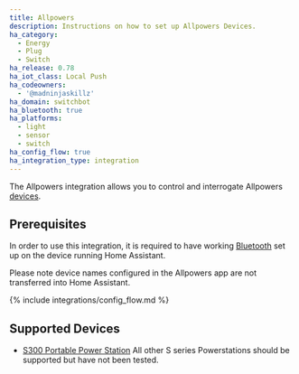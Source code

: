 ```yaml
---
title: Allpowers
description: Instructions on how to set up Allpowers Devices.
ha_category:
  - Energy
  - Plug
  - Switch
ha_release: 0.78
ha_iot_class: Local Push
ha_codeowners:
  - '@madninjaskillz'
ha_domain: switchbot
ha_bluetooth: true
ha_platforms:
  - light
  - sensor
  - switch
ha_config_flow: true
ha_integration_type: integration
---
```


The Allpowers integration allows you to control and interrogate Allpowers [devices](http://iallpowers.com/).

## Prerequisites

In order to use this integration, it is required to have working [Bluetooth](/integrations/bluetooth) set up on the device running Home Assistant. 

Please note device names configured in the Allpowers app are not transferred into Home Assistant.

{% include integrations/config_flow.md %}

## Supported Devices

- [S300 Portable Power Station](https://uk.iallpowers.com/products/allpowers-300w-288wh-portable-power-station-s300)
All other S series Powerstations should be supported but have not been tested.
